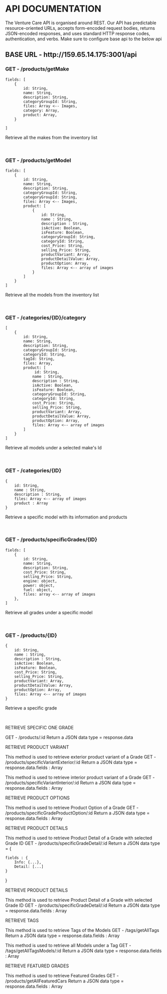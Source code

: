 <h1>API DOCUMENTATION</h1>

<span>
The Venture Care API is organised around REST. Our API has predictable resource-oriented URLs, accepts form-encoded request bodies, returns JSON-encoded responses, and uses standard HTTP response codes, authentication, and verbs. Make sure to configure base api to the below api
</span>



<h2>BASE URL - http://159.65.14.175:3001/api</h2>


<h3>GET - <span>/products/getMake</span></h3>  

    fields: [
        {
            id: String,
            name: String,
            description: String,
            categoryGroupId: String,
            files: Array <-- Images,
            category: Array,
            product: Array,
        }
        
    ]

Retrieve all the makes from the inventory list

<br/>

<h3>GET - <span>/products/getModel</span></h3>  

    fields: [
        {
            id: String,
            name: String,
            description: String,
            categoryGroupId: String,
            categoryGroupId: String,
            files: Array <-- Images,
            product: [
                {
                    id: String,
                    name : String,
                    description : String,
                    isActive: Boolean,
                    isFeature: Boolean,
                    categoryGroupId: String,
                    categoryId:	String,
                    cost_Price: String,
                    selling_Price: String,
                    productVariant: Array,
                    productDetailValue: Array,
                    productOption: Array,
                    files: Array <-- array of images 
                }
            ]
        }
    ]

Retrieve all the models from the inventory list

<br/>

<h3>GET - <span>/categories/{ID}/category</span></h3>  

    [
        {
            id: String,
            name: String,
            description: String,
            categoryGroupId: String,
            categoryId:	String,
            tagId: String,
            files: Array,
            product: [
                 id: String,
                name : String,
                description : String,
                isActive: Boolean,
                isFeature: Boolean,
                categoryGroupId: String,
                categoryId:	String,
                cost_Price: String,
                selling_Price: String,
                productVariant: Array,
                productDetailValue: Array,
                productOption: Array,
                files: Array <-- array of images 
            ]
        }
    ]

Retrieve all models under a selected make's Id

<br/>

<h3>GET - <span>/categories/{ID}</span></h3>  

    {
        id: String,
        name : String,
        description : String,
        files: Array <-- array of images 
        product : Array
    }

Retrieve a specific model with its information and products

<br/>

<h3>GET - <span>/products/specificGrades/{ID}</span></h3>  

    fields: [
        {
            id: String,
            name: String,
            description: String,
            cost_Price: String,
            selling_Price: String,
            engine: object,
            power: object,
            fuel: object,
            files: array <-- array of images 
        },
    ]

Retrieve all grades under a specific model

<br/>

<h3>GET - <span>/products/{ID}</span></h3>  

    {
        id: String,
        name : String,
        description : String,
        isActive: Boolean,
        isFeature: Boolean,
        cost_Price: String,
        selling_Price: String,
        productVariant: Array,
        productDetailValue: Array,
        productOption: Array,
        files: Array <-- array of images 
    }

Retrieve a specific grade 

<br/>




RETRIEVE SPECIFIC ONE GRADE

GET - /products/:id
Return a JSON data type = response.data




RETRIEVE PRODUCT VARIANT

This method is used to retrieve exterior product variant of a Grade
GET - /products/specificVariantExterior/:id
Return a JSON data type = response.data.fields : Array

This method is used to retrieve interior product variant of a Grade
GET - /products/specificVariantInterior/:id
Return a JSON data type = response.data.fields : Array


RETRIEVE PRODUCT OPTIONS

This method is used to retrieve Product Option of a Grade
GET - /products/specificGradeProductOption/:id
Return a JSON data type = response.data.fields : Array

RETRIEVE PRODUCT DETAILS

This method is used to retrieve Product Detail of a Grade with selected Grade ID
GET - /products/specificGradeDetail/:id
Return a JSON data type = {

    fields : {
        Info: {...},
        Detail: [...]
    }

}





RETRIEVE PRODUCT DETAILS

This method is used to retrieve Product Detail of a Grade with selected Grade ID
GET - /products/specificGradeDetail/:id
Return a JSON data type = response.data.fields : Array


RETRIEVE TAGS

This method is used to retrieve Tags of the Models
GET - /tags/getAllTags
Return a JSON data type = response.data.fields : Array

This method is used to retrieve all Models under a Tag
GET - /tags/getAllTagsModels/:id
Return a JSON data type = response.data.fields : Array



RETRIEVE FEATURED GRADES

This method is used to retrieve Featured Grades
GET - /products/getAllFeaturedCars
Return a JSON data type = response.data.fields : Array


